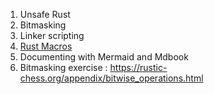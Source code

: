 1. Unsafe Rust
2. Bitmasking
3. Linker scripting 
4. [Rust Macros](https://blog.logrocket.com/macros-in-rust-a-tutorial-with-examples/)
5. Documenting with Mermaid and Mdbook
6. Bitmasking exercise : https://rustic-chess.org/appendix/bitwise_operations.html
